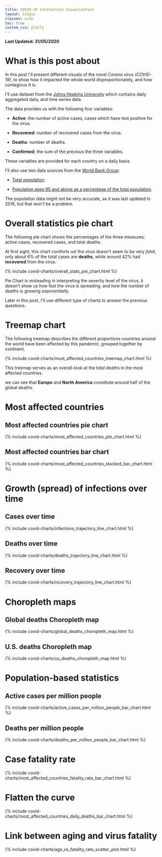 ```yaml
---
title: COVID-19 Interactive Visualization
layout: single
classes: wide
toc: true
custom_css: plotly
---
```


**Last Updated: 31/05/2020**

# What is this post about

In this post I'll present different visuals of the novel *Corona virus (COVID-19)*, to show how it impacted the whole world disproportionately, and how contagious it is.

I'll use dataset from the [Johns Hopkins University](https://github.com/CSSEGISandData/COVID-19) which contains daily aggregated data, and time series data.

The data provides us with the following four variables:

- **Active**: the number of active cases, cases which have test positive for the virus.

- **Recovered**: number of recovered cases from the virus.

- **Deaths**: number of deaths.

- **Confirmed**: the sum of the previous the three variables.

These variables are provided for each country on a daily basis.

I'll also use two data sources from the [World Bank Group](https://www.worldbank.org/):

- [Total population](https://data.worldbank.org/indicator/SP.POP.TOTL).

- [Population ages 65 and above as a percentage of the total population](https://data.worldbank.org/indicator/SP.POP.65UP.TO.ZS).

The population data might not be very accurate, as it was last updated in 2018, but that won't be a problem.

# Overall statistics pie chart

The following pie chart shows the percentages of the three measures: active cases, recovered cases, and total deaths.

At first sight, this chart comforts us! the virus doesn't seem to be very *fatal*, only about 6% of the total cases are **deaths**, while around 42% had **recovered** from the virus.

{% include covid-charts/overall_stats_pie_chart.html %}

Pie Chart is misleading in interpreting the severity level of the virus, it doesn't show us how fast the virus is spreading, and how the number of deaths is growing *exponentially*.

Later in this post, I'll use different type of charts to answer the previous questions.

# Treemap chart

The following treemap describes the different proportions countries around the world have been affected by this pandemic, grouped together by continent.

{% include covid-charts/most_affected_countries_treemap_chart.html %}

This treemap serves as an overall-look at the total deaths in the most affected countries.

we can see that **Europe** and **North America** constitute around half of the global deaths.

# Most affected countries

## Most affected countries pie chart

{% include covid-charts/most_affected_countries_pie_chart.html %}

## Most affected countries bar chart

{% include covid-charts/most_affected_countries_stacked_bar_chart.html %}

# Growth (spread) of infections over time

## Cases over time

{% include covid-charts/infections_trajectory_line_chart.html %}

## Deaths over time

{% include covid-charts/deaths_trajectory_line_chart.html %}

## Recovery over time

{% include covid-charts/recovery_trajectory_line_chart.html %}

# Choropleth maps

## Global deaths Choropleth map

{% include covid-charts/global_deaths_choropleth_map.html %}

## U.S. deaths Choropleth map

{% include covid-charts/us_deaths_choropleth_map.html %}

# Population-based statistics

## Active cases per million people

{% include covid-charts/active_cases_per_million_people_bar_chart.html %}

## Deaths per million people

{% include covid-charts/deaths_per_million_people_bar_chart.html %}

# Case fatality rate

{% include covid-charts/most_affected_countries_fatality_rate_bar_chart.html %}

# Flatten the curve

{% include covid-charts/most_affected_countries_daily_deaths_bar_chart.html %}

# Link between aging and virus fatality

{% include covid-charts/age_vs_fatality_rate_scatter_plot.html %}